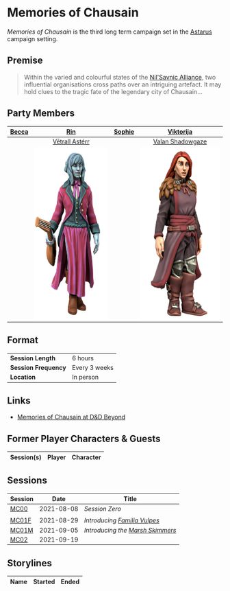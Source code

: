 # Memories of Chausain

*Memories of Chausain* is the third long term campaign set in the [Astarus](../planes/astarus.md) campaign setting.

## Premise

> Within the varied and colourful states of the [Nil'Savnic Alliance](../civilisations/nilsavnic-alliance/nilsavnic-alliance.md), two influential organisations cross paths over an intriguing artefact. It may hold clues to the tragic fate of the legendary city of Chausain...

## Party Members

| [Becca](../players/becca.md) | [Rin](../players/rin.md) | [Sophie](../players/sophie.md) | [Viktorija](../players/viktorija.md) |
|:---:|:---:|:---:|:---:|
| | [Vētrall Astérr](../characters/vetrall-asterr.md) | | [Valan Shadowgaze](../characters/valan-shadowgaze.md) |
| | <img src="https://raw.githubusercontent.com/jesskelsall/astarus-images/main/characters/portraits/47336984c5f7be18.png" height="400" /> | | <img src="https://raw.githubusercontent.com/jesskelsall/astarus-images/main/characters/portraits/db42750c63a0a387.png" height="400" /> |

## Format

|||
|---|---|
| **Session Length** | 6 hours |
| **Session Frequency** | Every 3 weeks |
| **Location** | In person |

## Links

- [Memories of Chausain at D&D Beyond](https://www.dndbeyond.com/campaigns/2152496)

## Former Player Characters & Guests

| Session(s) | Player | Character |
| --- | --- | --- |

## Sessions

| Session | Date | Title |
|---| --- | --- |
| [MC00](../sessions/completed/MC00.md) | 2021-08-08 | *Session Zero* |
||
| [MC01F](../sessions/upcoming/MC01F.md) | 2021-08-29 | *Introducing [Familia Vulpes](../organisations/familia-vulpes.md)* |
| [MC01M](../sessions/upcoming/MC01M.md) | 2021-09-05 | *Introducing the [Marsh Skimmers](../organisations/marsh-skimmers.md)* |
| [MC02](../sessions/upcoming/MC02.md) | 2021-09-19 | |

## Storylines

| Name | Started | Ended |
| --- | --- | --- |
